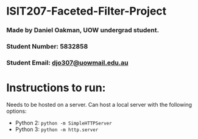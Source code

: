 # ISIT207-Faceted-Filter-Project
### Made by Daniel Oakman, UOW undergrad student.
### Student Number: 5832858
### Student Email: djo307@uowmail.edu.au

# Instructions to run:
Needs to be hosted on a server. Can host a local server with the following options:
- Python 2: `python -m SimpleHTTPServer`
- Python 3: `python -m http.server`